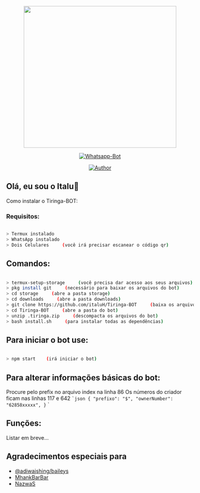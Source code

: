 <p align="center">
<img src="https://i.ibb.co/6vL882L/20210218-155834.jpg" width="410" height="380"/>
</p>
<p align="center">
<a href="#"><img title="Whatsapp-Bot" src="https://img.shields.io/badge/Whatsapp Bot Para Termux-green?colorA=%23ff0000&colorB=%23017e40&style=for-the-badge"></a>
</p>
<p align="center">
<a href="https://github.com/mhankbarbar"><img title="Author" src="https://img.shields.io/badge/Author-Italu-red.svg?style=for-the-badge&logo=github"></a>
</p>



## Olá, eu sou o Italu👋

<summary>Como instalar o Tiringa-BOT:</summary>

### Requisitos:

```bash

> Termux instalado
> WhatsApp instalado
> Dois Celulares     (você irá precisar escanear o código qr)

```
## Comandos:

```bash

> termux-setup-storage     (você precisa dar acesso aos seus arquivos)
> pkg install git     (necessário para baixar os arquivos do bot)
> cd storage     (abre a pasta storage)
> cd downloads     (abre a pasta downloads)
> git clone https://github.com/italuH/Tiringa-BOT     (baixa os arquivos do bot)
> cd Tiringa-BOT     (abre a pasta do bot)
> unzip .tiringa.zip     (descompacta os arquivos do bot)
> bash install.sh     (para instalar todas as dependências)

```

## Para iniciar o bot use:

```bash

> npm start    (irá iniciar o bot)

```


## Para alterar informações básicas do bot:

Procure pelo prefix no arquivo index na linha 86
Os números do criador ficam nas linhas 117 e 642
`` `json
{
	"prefixo": "$",
	"ownerNumber": "62858xxxxx",
}
`` `

## Funções:

Listar em breve...






## Agradecimentos especiais para

- [@adiwajshing/baileys](https://github.com/adiwajshing/Baileys) 
- [MhankBarBar](https://github.com/mhankbarbar)
- [NazwaS](https://github.com/NazwaS)

